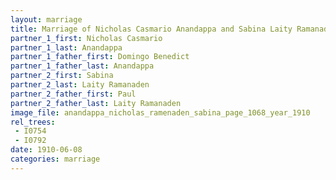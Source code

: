 ```yaml
---
layout: marriage
title: Marriage of Nicholas Casmario Anandappa and Sabina Laity Ramanaden
partner_1_first: Nicholas Casmario
partner_1_last: Anandappa
partner_1_father_first: Domingo Benedict
partner_1_father_last: Anandappa
partner_2_first: Sabina
partner_2_last: Laity Ramanaden
partner_2_father_first: Paul
partner_2_father_last: Laity Ramanaden
image_file: anandappa_nicholas_ramenaden_sabina_page_1068_year_1910
rel_trees:
 - I0754
 - I0792
date: 1910-06-08
categories: marriage
---
```


